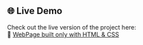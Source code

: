 ## 🌐 Live Demo

Check out the live version of the project here:  
🔗 [WebPage built only with HTML & CSS](https://hasibul006.github.io/WebPage-built-only-with-HTML-CSS/)
